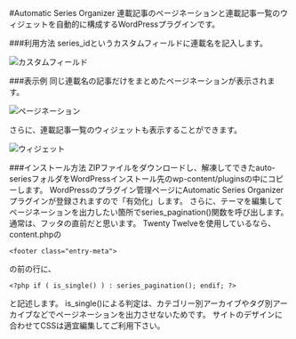#Automatic Series Organizer
連載記事のページネーションと連載記事一覧のウィジェットを自動的に構成するWordPressプラグインです。

###利用方法
series_idというカスタムフィールドに連載名を記入します。

![カスタムフィールド](http://midoriit.com/images/2014/06/autoseries1.png)

###表示例
同じ連載名の記事だけをまとめたページネーションが表示されます。

![ページネーション](http://midoriit.com/images/2014/06/autoseries2.png)

さらに、連載記事一覧のウィジェットも表示することができます。

![ウィジェット](http://midoriit.com/images/2014/06/autoseries3.png)

###インストール方法
ZIPファイルをダウンロードし、解凍してできたauto-seriesフォルダをWordPressインストール先のwp-content/pluginsの中にコピーします。
WordPressのプラグイン管理ページにAutomatic Series Organizerプラグインが登録されますので「有効化」します。
さらに、テーマを編集してページネーションを出力したい箇所でseries_pagination()関数を呼び出します。
通常は、フッタの直前だと思います。
Twenty Twelveを使用しているなら、content.phpの

`<footer class="entry-meta">`

の前の行に、

`<?php if ( is_single() ) : series_pagination(); endif; ?>`

と記述します。
is_single()による判定は、カテゴリー別アーカイブやタグ別アーカイブなどでページネーションを出力させないためです。
サイトのデザインに合わせてCSSは適宜編集してご利用下さい。

